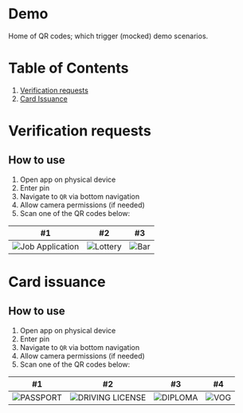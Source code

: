 # Demo

Home of QR codes; which trigger (mocked) demo scenarios.

# Table of Contents

1. [Verification requests](#verification-requests)
2. [Card Issuance](#card-issuance)

# Verification requests

## How to use

1. Open app on physical device
2. Enter pin
3. Navigate to `QR` via bottom navigation
4. Allow camera permissions (if needed)
5. Scan one of the QR codes below:

| #1                                                             | #2                                                         | #3                          |
|----------------------------------------------------------------|------------------------------------------------------------|-----------------------------|
| ![Job Application](qrs/job_application.png) | ![Lottery](qrs/verification_request_lottery.png) | ![Bar](qrs/bar_request.png) |

# Card issuance

## How to use

1. Open app on physical device
2. Enter pin
3. Navigate to `QR` via bottom navigation
4. Allow camera permissions (if needed)
5. Scan one of the QR codes below:

| #1                                            | #2                                                          | #3                                | #4                        |
|-----------------------------------------------|-------------------------------------------------------------|-----------------------------------|---------------------------|
| ![PASSPORT](qrs/issue_passport.png) | ![DRIVING LICENSE](qrs/issue_driving_license.png) | ![DIPLOMA](qrs/issue_diploma.png) | ![VOG](qrs/issue_vog.png) |

